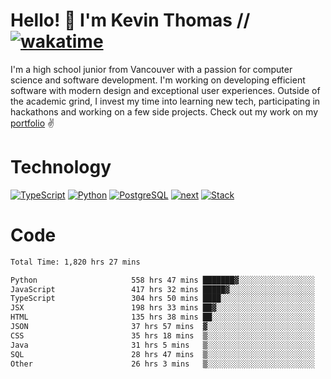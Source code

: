 # Hello! 👋 I'm Kevin Thomas // [![wakatime](https://wakatime.com/badge/user/e9d16d74-e01d-4a37-8086-9257e0bde1c2.svg?style=flat-square)](https://wakatime.com/@e9d16d74-e01d-4a37-8086-9257e0bde1c2)

I'm a high school junior from Vancouver with a passion for computer science and software development. I'm working on developing efficient software with modern design and exceptional user experiences. Outside of the academic grind, I invest my time into learning new tech, participating in hackathons and working on a few side projects. Check out my work on my [portfolio](https://kevinjosethomas.com/) ✌️

# Technology
[![TypeScript](https://github.com/kevinjosethomas/kevinjosethomas/assets/46242684/444b2e5d-659f-41f5-81fe-3abafb75cb6c)](https://kevinjosethomas.com/stack)
[![Python](https://github.com/kevinjosethomas/kevinjosethomas/assets/46242684/34a174c4-54db-4c4e-9842-2324d47cb043)](https://kevinjosethomas.com/stack)
[![PostgreSQL](https://github.com/kevinjosethomas/kevinjosethomas/assets/46242684/46d6de1c-c483-4dc7-ab3a-87763af6fc78)](https://kevinjosethomas.com/stack)
[![next](https://github.com/kevinjosethomas/kevinjosethomas/assets/46242684/bc46bae5-1ad9-42a7-b7a2-427cbde7c994)](https://kevinjosethomas.com/stack)
[![Stack](https://github.com/kevinjosethomas/kevinjosethomas/assets/46242684/0b9b7eeb-8cce-4a56-bffd-3131dd4dd88c)](https://kevinjosethomas.com/stack)




# Code
<!--START_SECTION:waka-->

```txt
Total Time: 1,820 hrs 27 mins

Python                     558 hrs 47 mins ███████▓░░░░░░░░░░░░░░░░░   30.26 %
JavaScript                 417 hrs 32 mins █████▓░░░░░░░░░░░░░░░░░░░   22.61 %
TypeScript                 304 hrs 50 mins ████░░░░░░░░░░░░░░░░░░░░░   16.51 %
JSX                        198 hrs 33 mins ██▓░░░░░░░░░░░░░░░░░░░░░░   10.75 %
HTML                       135 hrs 38 mins ██░░░░░░░░░░░░░░░░░░░░░░░   07.35 %
JSON                       37 hrs 57 mins  ▓░░░░░░░░░░░░░░░░░░░░░░░░   02.06 %
CSS                        35 hrs 18 mins  ▒░░░░░░░░░░░░░░░░░░░░░░░░   01.91 %
Java                       31 hrs 5 mins   ▒░░░░░░░░░░░░░░░░░░░░░░░░   01.68 %
SQL                        28 hrs 47 mins  ▒░░░░░░░░░░░░░░░░░░░░░░░░   01.56 %
Other                      26 hrs 3 mins   ▒░░░░░░░░░░░░░░░░░░░░░░░░   01.41 %
```

<!--END_SECTION:waka-->
